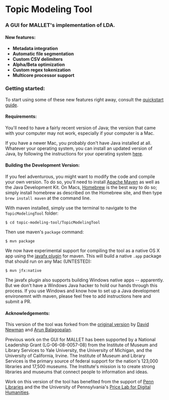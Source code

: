 
# Topic Modeling Tool

### A GUI for MALLET's implementation of LDA.

#### New features:

* **Metadata integration**
* **Automatic file segmentation**
* **Custom CSV delimiters**
* **Alpha/Beta optimization**
* **Custom regex tokenization**
* **Multicore processor support**

### Getting started:

To start using some of these new features right away, consult the 
[quickstart guide](https://senderle.github.io/topic-modeling-tool/documentation/2017/01/06/quickstart.html).

#### Requirements:

You'll need to have a fairly recent version of Java; the version that came
with your computer may not work, especially if your computer is a Mac.

If you have a newer Mac, you probably don't have Java installed at all. 
Whatever your operating system, you can install an updated version of Java, 
by following the instructions for your operating system 
[here](https://java.com/en/download/help/download_options.xml).

#### Building the Development Version:

If you feel adventurous, you might want to modify the code and compile your 
own version. To do so, you'll need to install [Apache Maven](https://maven.apache.org/) 
as well as the Java Development Kit. On Macs, [Homebrew](http://brew.sh/) 
is the best way to do so; simply install homebrew as described on the Homebrew 
site, and then type `brew install maven` at the command line.

With maven installed, simply use the terminal to navigate to the `TopicModelingTool` folder:

    $ cd topic-modeling-tool/TopicModelingTool
    
Then use maven's `package` command:

    $ mvn package

We now have experimental support for compiling the tool as a native OS X app using
the [javafx plugin](https://github.com/javafx-maven-plugin/javafx-maven-plugin) 
for maven. This will build a native `.app` package that should run on any Mac (UNTESTED):

    $ mvn jfx:native
    
The javafx plugin also supports building Windows native apps -- apparently. But 
we don't have a Windows Java hacker to hold our hands through this process. If 
you use Windows and know how to set up a Java development environemnt with maven, 
please feel free to add instructions here and submit a PR.

#### Acknowledgements:

This version of the tool was forked from the [original version](http://code.google.com/p/topic-modeling-tool) 
by [David Newman](http://www.ics.uci.edu/~newman/) and [Arun Balagopalan](https://github.com/arunbg).

Previous work on the GUI for MALLET has been supported by a National Leadership 
Grant (LG-06-08-0057-08) from the Institute of Museum and Library Services to 
Yale University, the University of Michigan, and the University of California, 
Irvine. The Institute of Museum and Library Services is the primary source of 
federal support for the nation's 123,000 libraries and 17,500 museums. The 
Institute's mission is to create strong libraries and museums that connect people to information and ideas.

Work on this version of the tool has benefited from the support of 
[Penn Libraries](http://www.library.upenn.edu/) and the the University of 
Pennsylvania's [Price Lab for Digital Humanities](https://pricelab.sas.upenn.edu/).
